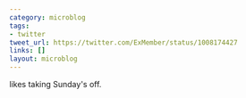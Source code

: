 ```yaml
---
category: microblog
tags:
- twitter
tweet_url: https://twitter.com/ExMember/status/1008174427
links: []
layout: microblog
---
```

likes taking Sunday's off.
